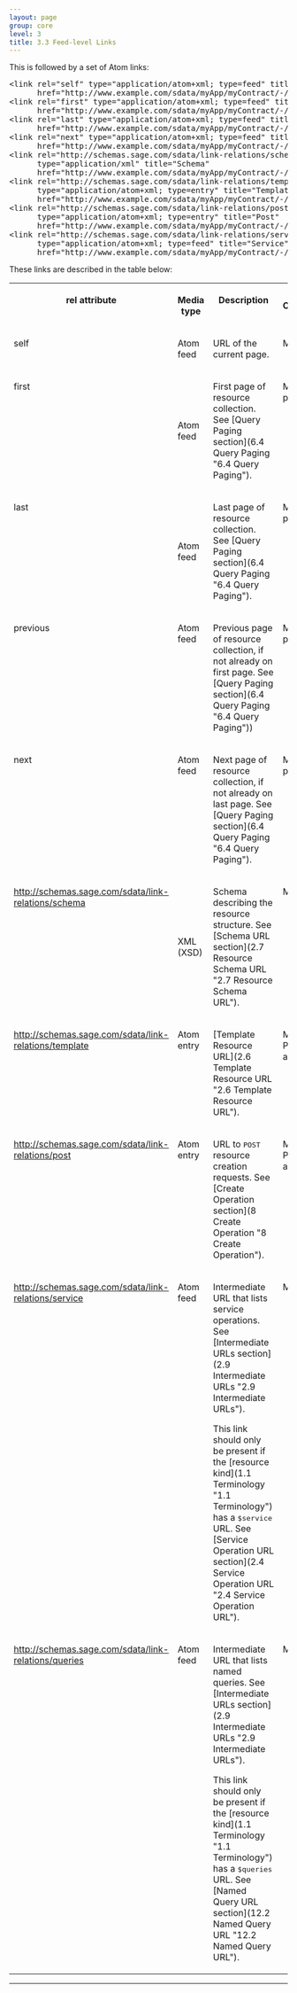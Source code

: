 ```yaml
---
layout: page
group: core
level: 3
title: 3.3 Feed-level Links
---
```


This is followed by a set of Atom links:

<pre>&lt;link&nbsp;rel="self"&nbsp;type="application/atom+xml; type=feed"&nbsp;title="Refresh"&nbsp;
      href="http://www.example.com/sdata/myApp/myContract/-/salesOrders" /&gt;
&lt;link&nbsp;rel="first"&nbsp;type="application/atom+xml; type=feed"&nbsp;title="First Page"&nbsp;
      href="http://www.example.com/sdata/myApp/myContract/-/salesOrders?startIndex=1&amp;amp;count=10" /&gt;
&lt;link&nbsp;rel="last"&nbsp;type="application/atom+xml; type=feed"&nbsp;title="Last Page"&nbsp;
      href="http://www.example.com/sdata/myApp/myContract/-/salesOrders?startIndex=31461&amp;amp;count=10" /&gt;
&lt;link&nbsp;rel="next"&nbsp;type="application/atom+xml; type=feed"&nbsp;title="Next Page"&nbsp;
      href="http://www.example.com/sdata/myApp/myContract/-/salesOrders?startIndex=11&amp;amp;count=10" /&gt;
&lt;link rel="http://schemas.sage.com/sdata/link-relations/schema" 
&nbsp;&nbsp;&nbsp;&nbsp;&nbsp; type="application/xml" title="Schema" 
&nbsp;&nbsp;&nbsp;&nbsp;&nbsp; href="http://www.example.com/sdata/myApp/myContract/-/salesOrders/$schema?version=5" /&gt;
&lt;link rel="http://schemas.sage.com/sdata/link-relations/template" 
&nbsp;&nbsp;&nbsp;&nbsp;&nbsp; type="application/atom+xml; type=entry" title="Template" 
&nbsp;&nbsp;&nbsp;&nbsp;&nbsp; href="http://www.example.com/sdata/myApp/myContract/-/salesOrders/$template" /&gt;
&lt;link rel="http://schemas.sage.com/sdata/link-relations/post" 
&nbsp;&nbsp;&nbsp;&nbsp;&nbsp; type="application/atom+xml; type=entry" title="Post" 
&nbsp;&nbsp;&nbsp;&nbsp;&nbsp; href="http://www.example.com/sdata/myApp/myContract/-/salesOrders" /&gt;
&lt;link rel="http://schemas.sage.com/sdata/link-relations/service" 
&nbsp;&nbsp;&nbsp;&nbsp;&nbsp; type="application/atom+xml; type=feed" title="Service" 
&nbsp;&nbsp;&nbsp;&nbsp;&nbsp; href="http://www.example.com/sdata/myApp/myContract/-/salesOrders/$service" /&gt;</pre>

These links are described in the table below:

<table class="content" print-width="100%" width="100%">
<tbody>

<tr>

<th valign="top">

**rel attribute**

</th>
<th>

**Media type**

</th>
<th valign="top">

**Description**

</th>
<th>

**Compliance**

</th>

</tr>

<tr>

<td valign="top">

self

</td>
<td>

Atom feed

</td>
<td valign="top">

URL of the current page.

</td>
<td valign="top">

MUST

</td>

</tr>

<tr>

<td valign="top">

first

</td>
<td>

Atom feed

</td>
<td valign="top">

First page of resource collection. See [Query Paging
section](6.4 Query Paging "6.4 Query Paging").

</td>
<td valign="top">

MUST (if paging)

</td>

</tr>

<tr>

<td valign="top">

last

</td>
<td>

Atom feed

</td>
<td valign="top">

Last page of resource collection. See [Query Paging
section](6.4 Query Paging "6.4 Query Paging").

</td>
<td valign="top">

MUST (if paging

</td>

</tr>

<tr>

<td valign="top">

previous

</td>
<td valign="top">

Atom feed

</td>
<td>

Previous page of resource collection, if not already on first page. See
[Query Paging section](6.4 Query Paging "6.4 Query Paging"))

</td>
<td valign="top">

MUST (if paging)

</td>

</tr>

<tr>

<td valign="top">

next

</td>
<td valign="top">

Atom feed

</td>
<td>

Next page of resource collection, if not already on last page. See
[Query Paging section](6.4 Query Paging "6.4 Query Paging").

</td>
<td valign="top">

MUST (if paging)

</td>

</tr>

<tr>

<td valign="top">

http://schemas.sage.com/sdata/link-relations/schema

</td>
<td>

XML (XSD)

</td>
<td valign="top">

Schema describing the resource structure. See [Schema
URL section](2.7 Resource Schema URL "2.7  Resource Schema URL").

</td>
<td valign="top">

MUST

</td>

</tr>

<tr>

<td valign="top">

http://schemas.sage.com/sdata/link-relations/template

</td>
<td valign="top">

Atom entry

</td>
<td valign="top">

[Template Resource URL](2.6 Template Resource URL "2.6 Template Resource URL").&nbsp;

</td>
<td valign="top">

MUST (if POST allowed)

</td>

</tr>

<tr>

<td valign="top">

http://schemas.sage.com/sdata/link-relations/post

</td>
<td valign="top">

Atom entry

</td>
<td valign="top">

URL to <tt>POST</tt> resource creation requests. See
[Create Operation section](8 Create Operation "8 Create Operation").

</td>
<td valign="top">

MUST (if POST allowed)

</td>

</tr>

<tr>

<td valign="top">

http://schemas.sage.com/sdata/link-relations/service

</td>
<td valign="top">

Atom feed

</td>
<td valign="top">

Intermediate URL that lists service operations. See
[Intermediate URLs section](2.9 Intermediate URLs "2.9 Intermediate URLs").

This link should only be present if the [resource
kind](1.1 Terminology "1.1 Terminology") has a <tt>$service</tt> URL. See [Service
Operation&nbsp;URL section](2.4 Service Operation URL "2.4  Service Operation URL").

</td>
<td valign="top">

MAY

</td>

</tr>

<tr>

<td valign="top">

http://schemas.sage.com/sdata/link-relations/queries

</td>
<td valign="top">

Atom feed

</td>
<td valign="top">

Intermediate URL that lists named queries. See
[Intermediate URLs section](2.9 Intermediate URLs "2.9 Intermediate URLs").

This link should only be present if the [resource
kind](1.1 Terminology "1.1 Terminology") has a <tt>$queries </tt>URL. See [Named Query
URL section](12.2 Named Query URL "12.2 Named Query URL").

</td>
<td valign="top">

MAY

</td>

</tr>

</tbody>
</table>

* * *